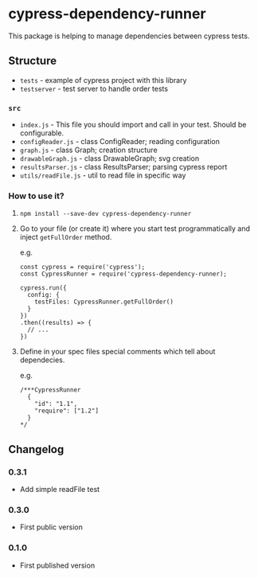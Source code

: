 # cypress-dependency-runner

This package is helping to manage dependencies between cypress tests.

## Structure

- `tests` - example of cypress project with this library
- `testserver` - test server to handle order tests

### `src`

- `index.js` - This file you should import and call in your test. Should be configurable.
- `configReader.js` - class ConfigReader; reading configuration
- `graph.js` - class Graph; creation structure
- `drawableGraph.js` - class DrawableGraph; svg creation
- `resultsParser.js` - class ResultsParser; parsing cypress report
- `utils/readFile.js` - util to read file in specific way

### How to use it?

1. `npm install --save-dev cypress-dependency-runner`
2. Go to your file (or create it) where you start test programmatically and inject `getFullOrder` method.

    e.g.
    ```
    const cypress = require('cypress');
    const CypressRunner = require('cypress-dependency-runner);

    cypress.run({
      config: {
        testFiles: CypressRunner.getFullOrder()
      }
    })
    .then((results) => {
      // ...
    })
    ```

3. Define in your spec files special comments which tell about dependecies.

    e.g.
    ```
    /***CypressRunner
      {
        "id": "1.1",
        "require": ["1.2"] 
      }
    */
    ```

## Changelog

### 0.3.1

- Add simple readFile test

### 0.3.0

- First public version

### 0.1.0

- First published version